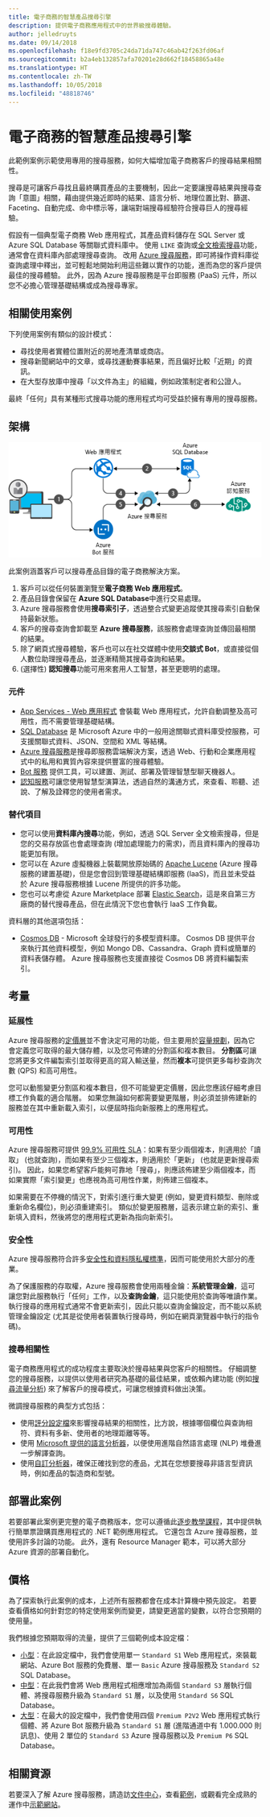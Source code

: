 ```yaml
---
title: 電子商務的智慧產品搜尋引擎
description: 提供電子商務應用程式中的世界級搜尋體驗。
author: jelledruyts
ms.date: 09/14/2018
ms.openlocfilehash: f18e9fd3705c24da71da747c46ab42f263fd06af
ms.sourcegitcommit: b2a4eb132857afa70201e28d662f18458865a48e
ms.translationtype: HT
ms.contentlocale: zh-TW
ms.lasthandoff: 10/05/2018
ms.locfileid: "48818746"
---
```

# <a name="intelligent-product-search-engine-for-e-commerce"></a>電子商務的智慧產品搜尋引擎

此範例案例示範使用專用的搜尋服務，如何大幅增加電子商務客戶的搜尋結果相關性。

搜尋是可讓客戶尋找且最終購買產品的主要機制，因此一定要讓搜尋結果與搜尋查詢「意圖」相關，藉由提供幾近即時的結果、語言分析、地理位置比對、篩選、Faceting、自動完成、命中標示等，讓端對端搜尋經驗符合搜尋巨人的搜尋經驗。

假設有一個典型電子商務 Web 應用程式，其產品資料儲存在 SQL Server 或 Azure SQL Database 等關聯式資料庫中。 使用 `LIKE` 查詢或[全文檢索搜尋][docs-sql-fts]功能，通常會在資料庫內部處理搜尋查詢。 改用 [Azure 搜尋服務][docs-search]，即可將操作資料庫從查詢處理中釋出，並可輕鬆地開始利用這些難以實作的功能，進而為您的客戶提供最佳的搜尋體驗。 此外，因為 Azure 搜尋服務是平台即服務 (PaaS) 元件，所以您不必擔心管理基礎結構或成為搜尋專家。

## <a name="relevant-use-cases"></a>相關使用案例

下列使用案例有類似的設計模式：

* 尋找使用者實體位置附近的房地產清單或商店。
* 搜尋新聞網站中的文章，或尋找運動賽事結果，而且偏好比較「近期」的資訊。
* 在大型存放庫中搜尋「以文件為主」的組織，例如政策制定者和公證人。

最終「任何」具有某種形式搜尋功能的應用程式均可受益於擁有專用的搜尋服務。

## <a name="architecture"></a>架構

![電子商務用智慧型產品搜尋引擎相關 Azure 元件的架構概觀][architecture]

此案例涵蓋客戶可以搜尋產品目錄的電子商務解決方案。
1. 客戶可以從任何裝置瀏覽至**電子商務 Web 應用程式**。
2. 產品目錄會保留在 **Azure SQL Database**中進行交易處理。
3. Azure 搜尋服務會使用**搜尋索引子**，透過整合式變更追蹤使其搜尋索引自動保持最新狀態。
4. 客戶的搜尋查詢會卸載至 **Azure 搜尋服務**，該服務會處理查詢並傳回最相關的結果。
5. 除了網頁式搜尋體驗，客戶也可以在社交媒體中使用**交談式 Bot**，或直接從個人數位助理搜尋產品，並逐漸精簡其搜尋查詢和結果。
6. (選擇性) **認知搜尋**功能可用來套用人工智慧，甚至更聰明的處理。

### <a name="components"></a>元件

* [App Services - Web 應用程式][docs-webapps] 會裝載 Web 應用程式，允許自動調整及高可用性，而不需要管理基礎結構。
* [SQL Database][docs-sql-database] 是 Microsoft Azure 中的一般用途關聯式資料庫受控服務，可支援關聯式資料、JSON、空間和 XML 等結構。
* [Azure 搜尋服務][docs-search]是搜尋即服務雲端解決方案，透過 Web、行動和企業應用程式中的私用和異質內容來提供豐富的搜尋體驗。
* [Bot 服務][docs-botservice] 提供工具，可以建置、測試、部署及管理智慧型聊天機器人。
* [認知服務][docs-cognitive]可讓您使用智慧型演算法，透過自然的溝通方式，來查看、聆聽、述說、了解及詮釋您的使用者需求。

### <a name="alternatives"></a>替代項目

* 您可以使用**資料庫內搜尋**功能，例如，透過 SQL Server 全文檢索搜尋，但是您的交易存放區也會處理查詢 (增加處理能力的需求)，而且資料庫內的搜尋功能更加有限。
* 您可以在 Azure 虛擬機器上裝載開放原始碼的 [Apache Lucene][apache-lucene] (Azure 搜尋服務的建置基礎)，但是您會回到管理基礎結構即服務 (IaaS)，而且並未受益於 Azure 搜尋服務根據 Lucene 所提供的許多功能。
* 您也可以考慮從 Azure Marketplace 部署 [Elastic Search][elastic-marketplace]，這是來自第三方廠商的替代搜尋產品，但在此情況下您也會執行 IaaS 工作負載。

資料層的其他選項包括：

* [Cosmos DB](/azure/cosmos-db/introduction) - Microsoft 全球發行的多模型資料庫。 Cosmos DB 提供平台來執行其他資料模型，例如 Mongo DB、Cassandra、Graph 資料或簡單的資料表儲存體。 Azure 搜尋服務也支援直接從 Cosmos DB 將資料編製索引。

## <a name="considerations"></a>考量

### <a name="scalability"></a>延展性

Azure 搜尋服務的[定價層][search-tier]並不會決定可用的功能，但主要用於[容量規劃][search-capacity]，因為它會定義您可取得的最大儲存體，以及您可佈建的分割區和複本數目。 **分割區**可讓您將更多文件編製索引並取得更高的寫入輸送量，然而**複本**可提供更多每秒查詢次數 (QPS) 和高可用性。

您可以動態變更分割區和複本數目，但不可能變更定價層，因此您應該仔細考慮目標工作負載的適合階層。 如果您無論如何都需要變更階層，則必須並排佈建新的服務並在其中重新載入索引，以便屆時指向新服務上的應用程式。

### <a name="availability"></a>可用性

Azure 搜尋服務可提供 [99.9% 可用性 SLA][search-sla]：如果有至少兩個複本，則適用於「讀取」 (也就查詢)，而如果有至少三個複本，則適用於「更新」 (也就是更新搜尋索引)。 因此，如果您希望客戶能夠可靠地「搜尋」，則應該佈建至少兩個複本，而如果實際「索引變更」也應視為高可用性作業，則佈建三個複本。

如果需要在不停機的情況下，對索引進行重大變更 (例如，變更資料類型、刪除或重新命名欄位)，則必須重建索引。 類似於變更服務層，這表示建立新的索引、重新填入資料，然後將您的應用程式更新為指向新索引。

### <a name="security"></a>安全性

Azure 搜尋服務符合許多[安全性和資料隱私權標準][search-security]，因而可能使用於大部分的產業。

為了保護服務的存取權，Azure 搜尋服務會使用兩種金鑰：**系統管理金鑰**，這可讓您對此服務執行「任何」工作，以及**查詢金鑰**，這只能使用於查詢等唯讀作業。 執行搜尋的應用程式通常不會更新索引，因此只能以查詢金鑰設定，而不能以系統管理金鑰設定 (尤其是從使用者裝置執行搜尋時，例如在網頁瀏覽器中執行的指令碼)。

### <a name="search-relevance"></a>搜尋相關性

電子商務應用程式的成功程度主要取決於搜尋結果與您客戶的相關性。 仔細調整您的搜尋服務，以提供以使用者研究為基礎的最佳結果，或依賴內建功能 (例如[搜尋流量分析][search-analysis]) 來了解客戶的搜尋模式，可讓您根據資料做出決策。

微調搜尋服務的典型方式包括：

* 使用[評分設定檔][search-scoring]來影響搜尋結果的相關性，比方說，根據哪個欄位與查詢相符、資料有多新、使用者的地理距離等等。
* 使用 [Microsoft 提供的語言分析器][search-languages]，以便使用進階自然語言處理 (NLP) 堆疊進一步解譯查詢。
* 使用[自訂分析器][ search-analyzers]，確保正確找到您的產品，尤其在您想要搜尋非語言型資訊時，例如產品的製造商和型號。

## <a name="deploy-this-scenario"></a>部署此案例

若要部署此案例更完整的電子商務版本，您可以遵循此[逐步教學課程][end-to-end-walkthrough]，其中提供執行簡單票證購買應用程式的 .NET 範例應用程式。 它還包含 Azure 搜尋服務，並使用許多討論的功能。 此外，還有 Resource Manager 範本，可以將大部分 Azure 資源的部署自動化。

## <a name="pricing"></a>價格

為了探索執行此案例的成本，上述所有服務都會在成本計算機中預先設定。 若要查看價格如何針對您的特定使用案例而變更，請變更適當的變數，以符合您預期的使用量。

我們根據您預期取得的流量，提供了三個範例成本設定檔：

* [小型][small-pricing]：在此設定檔中，我們會使用單一 `Standard S1` Web 應用程式，來裝載網站、Azure Bot 服務的免費層、單一 `Basic` Azure 搜尋服務及 `Standard S2` SQL Database。
* [中型][medium-pricing]：在此我們會將 Web 應用程式相應增加為兩個 `Standard S3` 層執行個體、將搜尋服務升級為 `Standard S1` 層，以及使用 `Standard S6` SQL Database。
* [大型][large-pricing]：在最大的設定檔中，我們會使用四個 `Premium P2V2` Web 應用程式執行個體、將 Azure Bot 服務升級為 `Standard S1` 層 (進階通道中有 1.000.000 則訊息)、使用 2 單位的 `Standard S3` Azure 搜尋服務以及 `Premium P6` SQL Database。

## <a name="related-resources"></a>相關資源

若要深入了解 Azure 搜尋服務，請造訪[文件中心][docs-search]，查看[範例][search-samples]，或觀看完全成熟的運作中[示範網站][search-demo]。

<!-- links -->
[architecture]: ./media/architecture-ecommerce-search.png
[docs-sql-fts]: /sql/relational-databases/search/query-with-full-text-search
[docs-search]: /azure/search/search-what-is-azure-search
[docs-sql-database]: /azure/sql-database/sql-database-technical-overview
[docs-webapps]: /azure/app-service/app-service-web-overview
[docs-botservice]: /azure/bot-service/
[docs-cognitive]: /azure/cognitive-services/
[apache-lucene]: https://lucene.apache.org/
[elastic-marketplace]: https://azuremarketplace.microsoft.com/marketplace/apps/elastic.elasticsearch
[end-to-end-walkthrough]: https://github.com/Azure/fta-customerfacingapps/tree/master/ecommerce/articles
[search-sla]: https://go.microsoft.com/fwlink/?LinkId=716855
[search-tier]: /azure/search/search-sku-tier
[search-capacity]: /azure/search/search-capacity-planning
[search-security]: /azure/search/search-security-overview
[search-analysis]: /azure/search/search-traffic-analytics
[search-languages]: /rest/api/searchservice/language-support
[search-analyzers]: /rest/api/searchservice/custom-analyzers-in-azure-search
[search-scoring]: /rest/api/searchservice/add-scoring-profiles-to-a-search-index
[search-samples]: https://azure.microsoft.com/resources/samples/?service=search&sort=0
[search-demo]: https://azjobsdemo.azurewebsites.net/
[small-pricing]: https://azure.com/e/db2672a55b6b4d768ef0060a8d9759bd
[medium-pricing]: https://azure.com/e/a5ad0706c9e74add811e83ef83766a1c
[large-pricing]: https://azure.com/e/57f95a898daa487795bd305599973ee6
